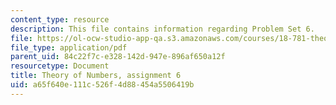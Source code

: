 ```yaml
---
content_type: resource
description: This file contains information regarding Problem Set 6.
file: https://ol-ocw-studio-app-qa.s3.amazonaws.com/courses/18-781-theory-of-numbers-spring-2012/a65f640e111c526f4d88454a5506419b_MIT18_781S12_pset6.pdf
file_type: application/pdf
parent_uid: 84c22f7c-e328-142d-947e-896af650a12f
resourcetype: Document
title: Theory of Numbers, assignment 6
uid: a65f640e-111c-526f-4d88-454a5506419b
---
```


